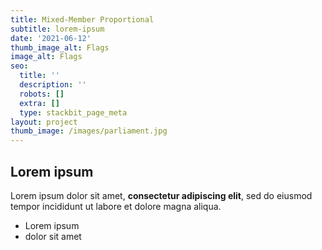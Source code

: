 ```yaml
---
title: Mixed-Member Proportional
subtitle: lorem-ipsum
date: '2021-06-12'
thumb_image_alt: Flags
image_alt: Flags
seo:
  title: ''
  description: ''
  robots: []
  extra: []
  type: stackbit_page_meta
layout: project
thumb_image: /images/parliament.jpg
---
```

## Lorem ipsum

Lorem ipsum dolor sit amet, **consectetur adipiscing elit**, sed do eiusmod tempor incididunt ut labore et dolore magna aliqua.

- Lorem ipsum
- dolor sit amet